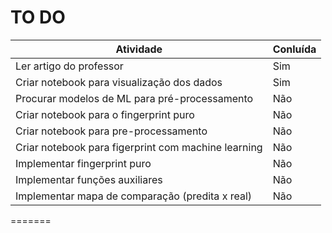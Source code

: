 # TO DO
| Atividade                                           | Conluída |
| --------------------------------------------------- | -------- |
| Ler artigo do professor                             | Sim      |
| Criar notebook para visualização dos dados          | Sim      |
| Procurar modelos de ML para pré-processamento       | Não      |
| Criar notebook para o fingerprint puro              | Não      |
| Criar notebook para pre-processamento               | Não      |
| Criar notebook para figerprint com machine learning | Não      |
| Implementar fingerprint puro                        | Não      |
| Implementar funções auxiliares                      | Não      |
| Implementar mapa de comparação (predita x real)     | Não      |
=======
